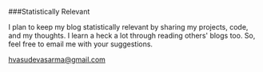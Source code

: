 ###Statistically Relevant

I plan to keep my blog statistically relevant by sharing my projects, code, and my thoughts. I learn a heck a lot through reading others' blogs too. So, feel free to email me with your suggestions.

hvasudevasarma@gmail.com
